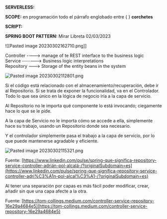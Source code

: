 **SERVERLESS:**

**SCOPE:** en programación todo el párrafo englobado entre \{ \} **corchetes** 

**SCRIPT:**


**SPRING BOOT PATTERN:** Mirar Libreta 02/03/2023

![[Pasted image 20230302162710.png]]

Controller ----> manage of te REST interface to the business logic  
Service -------> Business logic interpretations  
Repository ---> Storage of the entity beans in the system

![Pasted image 20230302112801.png](app://local/C:/Users/alber/Dropbox/OBSIDIAN%20COPIA%20160123/NOTAS/SOFTWARE/DEVOPS/DEFINICIONES/ANEXOS/Pasted%20image%2020230302112801.png?1677752881750)

Si el código está relacionado con el almacenamiento/recuperación, debe ir al Repositorio. Si se trata de exponer la funcionalidad, va en el Controlador. Todo lo que sea único en la lógica de negocio iría a la capa de servicio.

Al Repositorio no le importa qué componente lo está invocando; ciegamente hace lo que se le pide.

A la capa de Servicio no le importa cómo se accede a ella, simplemente hace su trabajo, usando un Repositorio donde sea necesario.

Y el controlador simplemente pasa el trabajo a la capa de servicio, por lo que puede mantenerse agradable y eficiente.

![Pasted image 20230302115321.png](app://local/C:/Users/alber/Dropbox/OBSIDIAN%20COPIA%20160123/NOTAS/SOFTWARE/DEVOPS/DEFINICIONES/ANEXOS/Pasted%20image%2020230302115321.png?1677754401555)

Fuente: [https://www.linkedin.com/pulse/spring-que-significa-repository-service-controller-adrián-pol-alcalá-/?originalSubdomain=es](https://www.linkedin.com/pulse/spring-que-significa-repository-service-controller-adri%C3%A1n-pol-alcal%C3%A1-/?originalSubdomain=es)

Al tener una separación por capas es más fácil poder modificar, crear, añadir sin que una capa afecte a la otra.

Fuente: [https://tom-collings.medium.com/controller-service-repository-16e29a4684e5](https://tom-collings.medium.com/controller-service-repository-16e29a4684e5)

